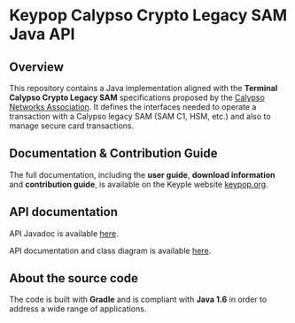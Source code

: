 # Keypop Calypso Crypto Legacy SAM Java API

## Overview

This repository contains a Java implementation aligned with the **Terminal Calypso Crypto Legacy SAM** specifications
proposed by the [Calypso Networks Association](https://www.calypsonet.org). It defines the interfaces needed to operate 
a transaction with a Calypso legacy SAM (SAM C1, HSM, etc.) and also to manage secure card transactions.

## Documentation & Contribution Guide

The full documentation, including the **user guide**, **download information** and **contribution guide**, is available
on the Keyple website [keypop.org](https://eclipse-keypop.github.io/keypop-website/).

## API documentation

API Javadoc is available [here](https://eclipse-keypop.github.io/keypop-calypso-crypto-legacysam-java-api).

API documentation and class diagram is available
[here](https://terminal-api.calypsonet.org/apis/calypsonet-terminal-calypso-crypto-legacysam-api/).

## About the source code

The code is built with **Gradle** and is compliant with **Java 1.6** in order to address a wide range of applications.
